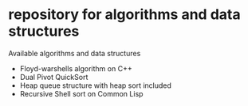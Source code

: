 # repository for algorithms and data structures

Available algorithms and data structures
<ul>
<li>Floyd-warshells algorithm on C++</li>
<li>Dual Pivot QuickSort</li>
<li>Heap queue structure with heap sort included</li>
<li>Recursive Shell sort on Common Lisp</li>
</ul>

